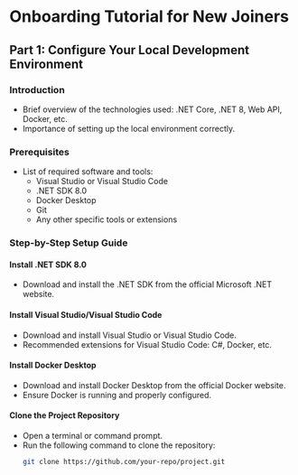 # Onboarding Tutorial for New Joiners

## Part 1: Configure Your Local Development Environment

### Introduction
- Brief overview of the technologies used: .NET Core, .NET 8, Web API, Docker, etc.
- Importance of setting up the local environment correctly.

### Prerequisites
- List of required software and tools:
  - Visual Studio or Visual Studio Code
  - .NET SDK 8.0
  - Docker Desktop
  - Git
  - Any other specific tools or extensions

### Step-by-Step Setup Guide

#### Install .NET SDK 8.0
- Download and install the .NET SDK from the official Microsoft .NET website.

#### Install Visual Studio/Visual Studio Code
- Download and install Visual Studio or Visual Studio Code.
- Recommended extensions for Visual Studio Code: C#, Docker, etc.

#### Install Docker Desktop
- Download and install Docker Desktop from the official Docker website.
- Ensure Docker is running and properly configured.

#### Clone the Project Repository
- Open a terminal or command prompt.
- Run the following command to clone the repository:
  ```bash
  git clone https://github.com/your-repo/project.git
